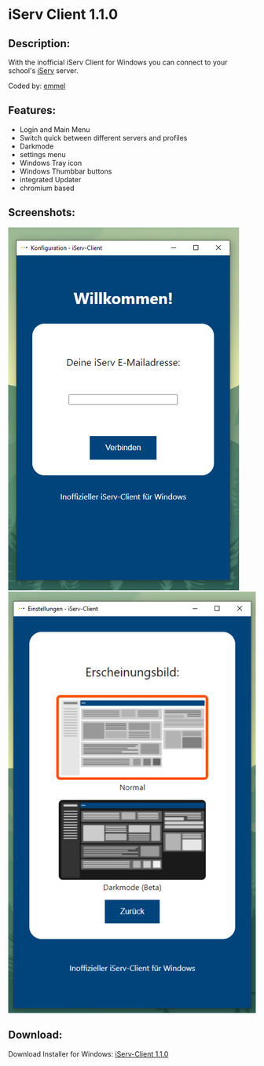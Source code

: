 # iServ Client 1.1.0
## Description:
With the inofficial iServ Client for Windows you can connect to your school's [iServ](http://iserv.de) server.

Coded by: [emmel](http://instagram.com/emmel.official)
## Features:
* Login and Main Menu
* Switch quick between different servers and profiles
* Darkmode
* settings menu
* Windows Tray icon
* Windows Thumbbar buttons
* integrated Updater
* chromium based
## Screenshots:
![Main](https://github.com/better-iServ/iServ-Client/blob/main/screenshot/1.png?raw=true)
![Main](https://github.com/better-iServ/iServ-Client/blob/main/screenshot/3.png?raw=true)
## Download:
Download Installer for Windows: [iServ-Client 1.1.0](https://github.com/better-iServ/iServ-Client/releases/tag/1.1.0/)

